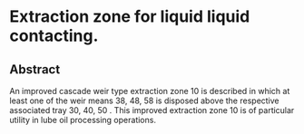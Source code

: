 # Extraction zone for liquid liquid contacting.

## Abstract
An improved cascade weir type extraction zone 10 is described in which at least one of the weir means 38, 48, 58 is disposed above the respective associated tray 30, 40, 50 . This improved extraction zone 10 is of particular utility in lube oil processing operations.